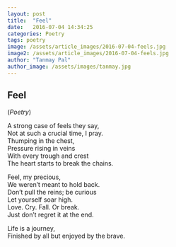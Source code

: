 ```yaml
---
layout: post
title:  "Feel"
date:   2016-07-04 14:34:25
categories: Poetry
tags: poetry
image: /assets/article_images/2016-07-04-feels.jpg
image2: /assets/article_images/2016-07-04-feels.jpg
author: "Tanmay Pal"
author_image: /assets/images/tanmay.jpg
---
```

<h2>Feel</h2>
(<i>Poetry</i>)
<p>A strong case of feels they say,<br>
Not at such a crucial time, I pray.<br>
Thumping in the chest,<br>
Pressure rising in veins<br>
With every trough and crest<br>
The heart starts to break the chains.</p>

<p>Feel, my precious,<br>
We weren’t meant to hold back.<br>
Don’t pull the reins; be curious<br>
Let yourself soar high.<br>
Love. Cry. Fall. Or break.<br>
Just don’t regret it at the end.</p>

<p>Life is a journey,<br>
Finished by all but enjoyed by the brave.</p>